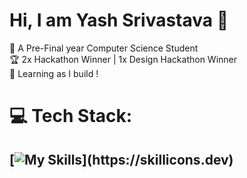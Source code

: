 # Hi, I am Yash Srivastava 👋  

🏫 A Pre-Final year Computer Science Student  
🏆 2x Hackathon Winner | 1x Design Hackathon Winner  
🔧 Learning as I build !  

# 💻 Tech Stack:
[![My Skills](https://skillicons.dev/icons?i=js,html,css,c,cpp,photoshop,ae,atom,bootstrap,discord,figma,git,java,jquery,nodejs,npm,ps,react,tailwind,)](https://skillicons.dev)
---
 

